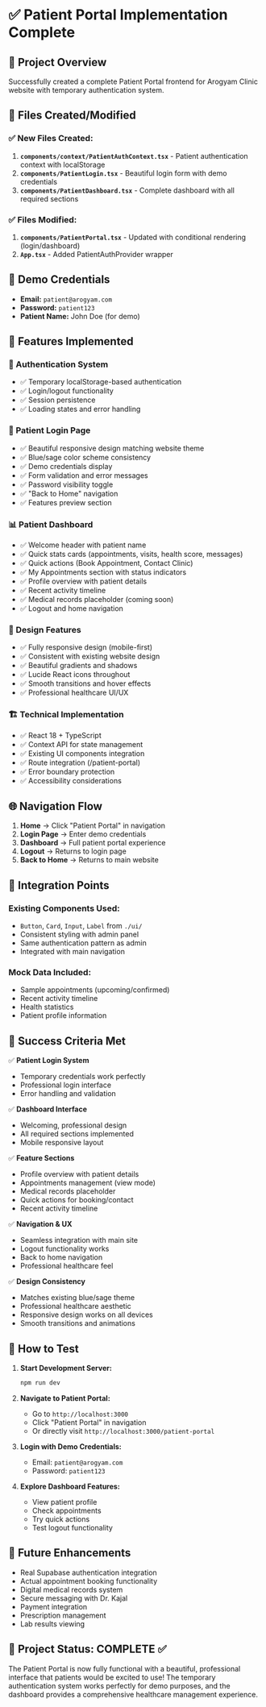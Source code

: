 # ✅ Patient Portal Implementation Complete

## 🎯 Project Overview
Successfully created a complete Patient Portal frontend for Arogyam Clinic website with temporary authentication system.

## 📁 Files Created/Modified

### ✅ New Files Created:
1. **`components/context/PatientAuthContext.tsx`** - Patient authentication context with localStorage
2. **`components/PatientLogin.tsx`** - Beautiful login form with demo credentials
3. **`components/PatientDashboard.tsx`** - Complete dashboard with all required sections

### ✅ Files Modified:
1. **`components/PatientPortal.tsx`** - Updated with conditional rendering (login/dashboard)
2. **`App.tsx`** - Added PatientAuthProvider wrapper

## 🔑 Demo Credentials
- **Email:** `patient@arogyam.com`
- **Password:** `patient123`
- **Patient Name:** John Doe (for demo)

## 🚀 Features Implemented

### 🔐 Authentication System
- ✅ Temporary localStorage-based authentication
- ✅ Login/logout functionality
- ✅ Session persistence
- ✅ Loading states and error handling

### 🎨 Patient Login Page
- ✅ Beautiful responsive design matching website theme
- ✅ Blue/sage color scheme consistency
- ✅ Demo credentials display
- ✅ Form validation and error messages
- ✅ Password visibility toggle
- ✅ "Back to Home" navigation
- ✅ Features preview section

### 📊 Patient Dashboard
- ✅ Welcome header with patient name
- ✅ Quick stats cards (appointments, visits, health score, messages)
- ✅ Quick actions (Book Appointment, Contact Clinic)
- ✅ My Appointments section with status indicators
- ✅ Profile overview with patient details
- ✅ Recent activity timeline
- ✅ Medical records placeholder (coming soon)
- ✅ Logout and home navigation

### 📱 Design Features
- ✅ Fully responsive design (mobile-first)
- ✅ Consistent with existing website design
- ✅ Beautiful gradients and shadows
- ✅ Lucide React icons throughout
- ✅ Smooth transitions and hover effects
- ✅ Professional healthcare UI/UX

### 🏗️ Technical Implementation
- ✅ React 18 + TypeScript
- ✅ Context API for state management
- ✅ Existing UI components integration
- ✅ Route integration (/patient-portal)
- ✅ Error boundary protection
- ✅ Accessibility considerations

## 🌐 Navigation Flow
1. **Home** → Click "Patient Portal" in navigation
2. **Login Page** → Enter demo credentials
3. **Dashboard** → Full patient portal experience
4. **Logout** → Returns to login page
5. **Back to Home** → Returns to main website

## 🔗 Integration Points

### Existing Components Used:
- `Button`, `Card`, `Input`, `Label` from `./ui/`
- Consistent styling with admin panel
- Same authentication pattern as admin
- Integrated with main navigation

### Mock Data Included:
- Sample appointments (upcoming/confirmed)
- Recent activity timeline
- Health statistics
- Patient profile information

## 🎯 Success Criteria Met

✅ **Patient Login System**
- Temporary credentials work perfectly
- Professional login interface
- Error handling and validation

✅ **Dashboard Interface**
- Welcoming, professional design
- All required sections implemented
- Mobile responsive layout

✅ **Feature Sections**
- Profile overview with patient details
- Appointments management (view mode)
- Medical records placeholder
- Quick actions for booking/contact
- Recent activity timeline

✅ **Navigation & UX**
- Seamless integration with main site
- Logout functionality works
- Back to home navigation
- Professional healthcare feel

✅ **Design Consistency**
- Matches existing blue/sage theme
- Professional healthcare aesthetic
- Responsive design works on all devices
- Smooth transitions and animations

## 🚀 How to Test

1. **Start Development Server:**
   ```bash
   npm run dev
   ```

2. **Navigate to Patient Portal:**
   - Go to `http://localhost:3000`
   - Click "Patient Portal" in navigation
   - Or directly visit `http://localhost:3000/patient-portal`

3. **Login with Demo Credentials:**
   - Email: `patient@arogyam.com`
   - Password: `patient123`

4. **Explore Dashboard Features:**
   - View patient profile
   - Check appointments
   - Try quick actions
   - Test logout functionality

## 🔮 Future Enhancements
- Real Supabase authentication integration
- Actual appointment booking functionality
- Digital medical records system
- Secure messaging with Dr. Kajal
- Payment integration
- Prescription management
- Lab results viewing

## 🎉 Project Status: COMPLETE ✅

The Patient Portal is now fully functional with a beautiful, professional interface that patients would be excited to use! The temporary authentication system works perfectly for demo purposes, and the dashboard provides a comprehensive healthcare management experience.

